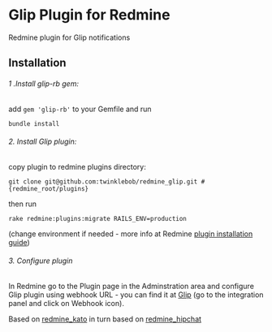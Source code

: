 Glip Plugin for Redmine
==========================

Redmine plugin for Glip notifications


Installation
------------

###### 1 .Install glip-rb gem:

add `gem 'glip-rb'` to your Gemfile and run

    bundle install

###### 2. Install Glip plugin:

copy plugin to redmine plugins directory:

    git clone git@github.com:twinklebob/redmine_glip.git #{redmine_root/plugins}

then run

    rake redmine:plugins:migrate RAILS_ENV=production

(change environment if needed - more info at Redmine [plugin installation guide](http://www.redmine.org/wiki/redmine/Plugins))

###### 3. Configure plugin

In Redmine go to the Plugin page in the Adminstration area and configure Glip plugin using webhook URL - you can find it at [Glip](https://Glip.com) (go to the integration panel and click on Webhook icon).

Based on [redmine_kato](https://github.com/kato-im/redmine_kato) in turn based on [redmine_hipchat](https://github.com/hipchat/redmine_hipchat)
